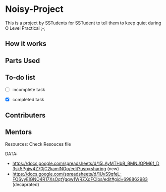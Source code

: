 

# Noisy-Project
This is a project by SSTudents for SSTudent to tell them to keep quiet during O Level Practical ;-;

## How it works

## Parts Used

## To-do list
- [ ] incomplete task
- [x] completed task





## Contributers



## Mentors



Resources:
Check Resouces file


DATA:
- https://docs.google.com/spreadsheets/d/15LAyMTHbB_BMNJQPM6f_D3sk5Pgjw4Z70jC2kamINOo/edit?usp=sharing (new)
- https://docs.google.com/spreadsheets/d/1UvS9qfeL-FOSvyElGNO4R17XsOqtYgqw1WRZXdFCIbs/edit#gid=698862983 (decaprated)


